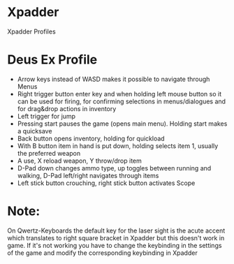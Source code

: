 # Xpadder
Xpadder Profiles

# Deus Ex Profile
* Arrow keys instead of WASD makes it possible to navigate through Menus 
* Right trigger button  enter key and when holding left mouse button so it can be used for firing, for confirming selections in menus/dialogues and for drag&drop actions in inventory
* Left trigger for jump
* Pressing start pauses the game (opens main menu). Holding start makes a quicksave
* Back button opens inventory, holding for quickload
* With B button item in hand is put down, holding selects item 1, usually the preferred weapon
* A use, X reload weapon, Y throw/drop item
* D-Pad down changes ammo type, up toggles between running and walking, D-Pad left/right navigates through items
* Left stick button crouching, right stick button activates Scope

# Note:
On Qwertz-Keyboards the default key for the laser sight is the acute accent which translates to right square bracket in Xpadder but this doesn't work in game. If it's not working you have to change the keybinding in the settings of the game and modify the corresponding keybinding in Xpadder

